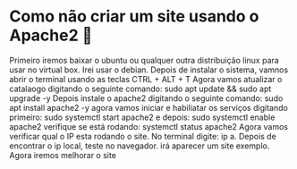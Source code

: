 # Como não criar um site usando o Apache2 🫠
Primeiro iremos baixar o ubuntu ou qualquer outra distribuição linux para usar no virtual box. Irei usar o debian.
Depois de instalar o sistema, vamnos abrir o terminal usando as teclas CTRL + ALT + T
Agora vamos atualizar o catalaogo digitando o seguinte comando: sudo apt update && sudo apt upgrade -y
Depois instale o apache2 digitando o seguinte comando: sudo apt install apache2 -y
agora vamos iniciar e habiliatar os serviços digitando primeiro: sudo systemctl start apache2 e depois: sudo systemctl enable apache2
verifique se está rodando: systemctl status apache2
Agora vamos verificar qual o IP esta rodando o site. No terminal digite: ip a.
Depois de encontrar o ip local, teste no navegador. irá aparecer um site exemplo.
Agora iremos melhorar o site
